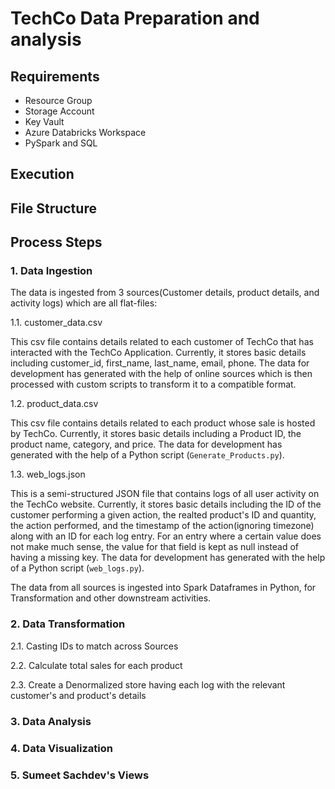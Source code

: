 # TechCo Data Preparation and analysis

## Requirements
- Resource Group
- Storage Account
- Key Vault
- Azure Databricks Workspace
- PySpark and SQL

## Execution


## File Structure

## Process Steps

### 1. Data Ingestion

The data is ingested from 3 sources(Customer details, product details, and activity logs) which are all flat-files:

1.1. customer_data.csv

This csv file contains details related to each customer of TechCo that has interacted with the TechCo Application. Currently, it stores basic details including customer_id, first_name, last_name,	email,	phone. The data for development has generated with the help of online sources which is then processed with custom scripts to transform it to a compatible format.

1.2. product_data.csv

This csv file contains details related to each product whose sale is hosted by TechCo. Currently, it stores basic details including a Product ID, the product name, category, and price. The data for development has generated with the help of a Python script (`Generate_Products.py`).

1.3. web_logs.json

This is a semi-structured JSON file that contains logs of all user activity on the TechCo website. Currently, it stores basic details including the ID of the customer performing a given action, the realted product's ID and quantity, the action performed, and the timestamp of the action(ignoring timezone) along with an ID for each log entry. For an entry where a certain value does not make much sense, the value for that field is kept as null instead of having a missing key. The data for development has generated with the help of a Python script (`web_logs.py`).

The data from all sources is ingested into Spark Dataframes in Python, for Transformation and other downstream activities.

### 2. Data Transformation

2.1. Casting IDs to match across Sources

2.2. Calculate total sales for each product

2.3. Create a Denormalized store having each log with the relevant customer's and product's details

### 3. Data Analysis

### 4. Data Visualization

### 5. Sumeet Sachdev's Views